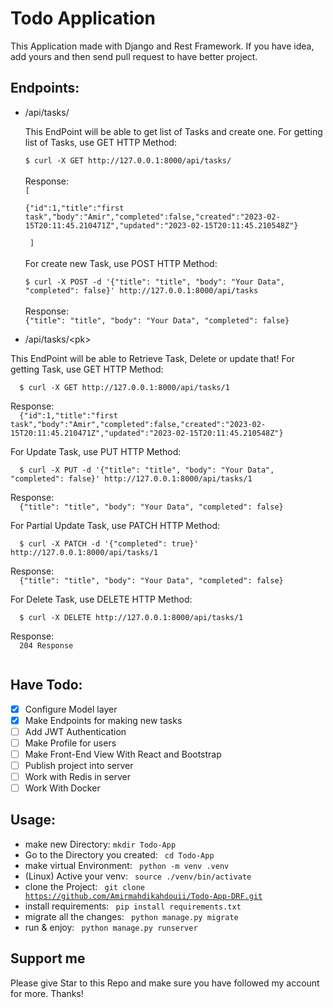 # Todo Application

<p>
    This Application made with Django and Rest Framework.
    If you have idea, add yours and then send pull request to have better project.
</p>

## Endpoints:

- /api/tasks/ <br>
  <p>
  This EndPoint will be able to get list of Tasks and
  create one.
  For getting list of Tasks, use GET HTTP Method:
  <br>
  <code>
  $ curl -X GET http://127.0.0.1:8000/api/tasks/  
  </code>
  <br>
  Response:
  <code>
  [ <br>
  {"id":1,"title":"first task","body":"Amir","completed":false,"created":"2023-02-15T20:11:45.210471Z","updated":"2023-02-15T20:11:45.210548Z"}
  <br> ]
  </code>
  <br>
  For create new Task, use POST HTTP Method:
  <br>
  <code>
  $ curl -X POST -d '{"title": "title", "body": "Your Data", "completed": false}' http://127.0.0.1:8000/api/tasks  
  </code>
  <br>
  Response:
  <code>
  {"title": "title", "body": "Your Data", "completed": false}
  </code>
  </p>
- /api/tasks/&lt;pk&gt;
<p>
  This EndPoint will be able to Retrieve Task, Delete or update that!
  For getting Task, use GET HTTP Method:
  <br>
  <code>
  $ curl -X GET http://127.0.0.1:8000/api/tasks/1  
  </code>
  <br>
  Response:
  <code>
  {"id":1,"title":"first task","body":"Amir","completed":false,"created":"2023-02-15T20:11:45.210471Z","updated":"2023-02-15T20:11:45.210548Z"}
  </code>
  <br>
  For Update Task, use PUT HTTP Method:
  <br>
  <code>
  $ curl -X PUT -d '{"title": "title", "body": "Your Data", "completed": false}' http://127.0.0.1:8000/api/tasks/1  
  </code>
  <br>
  Response:
  <code>
  {"title": "title", "body": "Your Data", "completed": false}
  </code>
  <br>
  For Partial Update Task, use PATCH HTTP Method:
  <br>
  <code>
  $ curl -X PATCH -d '{"completed": true}' http://127.0.0.1:8000/api/tasks/1  
  </code>
  <br>
  Response:
  <code>
  {"title": "title", "body": "Your Data", "completed": false}
  </code>
  <br>
  For Delete Task, use DELETE HTTP Method:
  <br>
  <code>
  $ curl -X DELETE http://127.0.0.1:8000/api/tasks/1  
  </code>
  <br>
  Response:
  <code>
  204 Response
  </code>
  </p>

## Have Todo:

- [x] Configure Model layer
- [x] Make Endpoints for making new tasks
- [ ] Add JWT Authentication
- [ ] Make Profile for users
- [ ] Make Front-End View With React and Bootstrap
- [ ] Publish project into server
- [ ] Work with Redis in server
- [ ] Work With Docker

## Usage:

- make new Directory: <code>mkdir Todo-App </code>
- Go to the Directory you created: <code> cd Todo-App </code>
- make virtual Environment: <code> python -m venv .venv </code>
- (Linux) Active your venv: <code> source ./venv/bin/activate </code>
- clone the Project: <code> git clone https://github.com/Amirmahdikahdouii/Todo-App-DRF.git </code>
- install requirements: <code> pip install requirements.txt </code>
- migrate all the changes: <code> python manage.py migrate </code>
- run & enjoy: <code> python manage.py runserver </code>

## Support me

Please give Star to this Repo and make sure you have followed my account for more.
Thanks!
